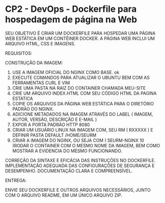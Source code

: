 # CP2 - DevOps - Dockerfile para hospedagem de página na Web

SEU OBJETIVO É CRIAR UM DOCKERFILE PARA HOSPEDAR UMA PÁGINA WEB ESTÁTICA EM UM CONTÊINER DOCKER. A PÁGINA WEB INCLUI UM ARQUIVO HTML, CSS E IMAGENS.

REQUISITOS:

CONSTRUÇÃO DA IMAGEM:

1. USE A IMAGEM OFICIAL DO NGINX COMO BASE. ok
2. EXECUTE COMANDOS PARA ATUALIZAR O UBUNTU BEM COM AS FERRAMENTAS CURL  E VIM
3. CRIE UMA PASTA NA RAIZ DO CONTAINER CHAMADA MEU-SITE
4. CRIE UM ARQUIVO INDEX.HTML COM SEU CÓDIGO HTML DA PAGINA ESTATICA 
5. COPIE OS ARQUIVOS DA PÁGINA WEB ESTÁTICA PARA O DIRETÓRIO PADRÃO DO NGINX.
6. ADICIONE METADADOS NA IMAGEM ATRAVÉS DO LABEL ( IMAGEM, AUTOR, VERSÃO, DESCRIÇÃO E E-MAIL )
7. EXPOR A PORTA PADRÃO HTTP 8080
8. CRIAR UM USUÁRIO LINUX NA IMAGEM COM, SEU RM ( RXXXXX ) E DEFINIR PASTA DEFAULT /HOME/SEURM
9. CRIAR A IMAGEM DO NGINX, OU SEJA COM ( SEURM-NGINX
10 )RODAR O CONTAINER COM O MESMO NOME DA IMAGEM, BEM COMO MOSTRAR A EVIDENCIA DO MESMO FUNCIONANDO.

CORREÇÃO DA SINTAXE E EFICÁCIA DAS INSTRUÇÕES NO DOCKERFILE.
IMPLEMENTAÇÃO ADEQUADA DAS CONFIGURAÇÕES DE SEGURANÇA E DESEMPENHO.
DOCUMENTAÇÃO CLARA E COMPREENSÍVEL.

ENTREGA:

ENVIE SEU DOCKERFILE E OUTROS ARQUIVOS NECESSÁRIOS, JUNTO COM O ARQUIVO README, EM UM ÚNICO ARQUIVO ZIP.
